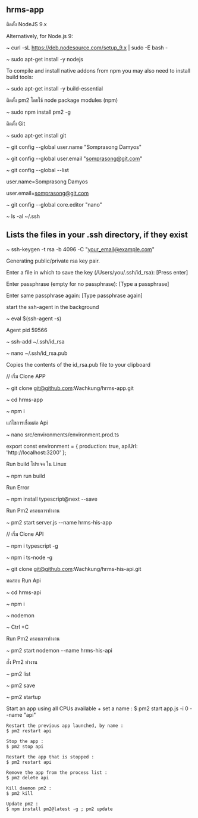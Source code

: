 ## hrms-app

ติดตั้ง NodeJS 9.x

Alternatively, for Node.js 9:

~ curl -sL https://deb.nodesource.com/setup_9.x | sudo -E bash -

~ sudo apt-get install -y nodejs

To compile and install native addons from npm you may also need to install build tools:

~ sudo apt-get install -y build-essential

ติดตั้ง pm2 โดยใช้ node package modules (npm)

~ sudo npm install pm2 -g

ติดตั้ง Git

~ sudo apt-get install git

~ git config --global user.name "Somprasong Damyos"

~ git config --global user.email "somprasong@git.com"

~ git config --global --list

user.name=Somprasong Damyos

user.email=somprasong@git.com

~ git config --global core.editor "nano"

~ ls -al ~/.ssh

## Lists the files in your .ssh directory, if they exist

~ ssh-keygen -t rsa -b 4096 -C "your_email@example.com"

Generating public/private rsa key pair.

Enter a file in which to save the key (/Users/you/.ssh/id_rsa): [Press enter]

Enter passphrase (empty for no passphrase): [Type a passphrase]

Enter same passphrase again: [Type passphrase again]

start the ssh-agent in the background

~ eval $(ssh-agent -s)

Agent pid 59566

~ ssh-add ~/.ssh/id_rsa

~ nano ~/.ssh/id_rsa.pub

Copies the contents of the id_rsa.pub file to your clipboard

// เริ่ม Clone APP

~ git clone git@github.com:Wachkung/hrms-app.git

~ cd hrms-app

~ npm i

แก้ไขการเชื่อมต่อ Api

~ nano src/environments/environment.prod.ts

export const environment = {
    production: true,
    apiUrl: 'http://localhost:3200'
};

Run build โปรเจค ใน Linux

~ npm run build

Run Error

~ npm install typescript@next --save

Run Pm2 ครอบการทำงาน

~ pm2 start server.js --name hrms-his-app

// เริ่ม Clone API

~ npm i typescript -g

~ npm i ts-node -g

~ git clone git@github.com:Wachkung/hrms-his-api.git

ทดสอบ Run Api

~ cd hrms-api

~ npm i

~ nodemon

~ Ctrl +C

Run Pm2 ครอบการทำงาน

~ pm2 start nodemon --name hrms-his-api

สั่ง Pm2 ทำงาน

~ pm2 list

~ pm2 save

~ pm2 startup

Start an app using all CPUs available + set a name :
    $ pm2 start app.js -i 0 --name "api"

    Restart the previous app launched, by name :
    $ pm2 restart api

    Stop the app :
    $ pm2 stop api

    Restart the app that is stopped :
    $ pm2 restart api

    Remove the app from the process list :
    $ pm2 delete api

    Kill daemon pm2 :
    $ pm2 kill

    Update pm2 :
    $ npm install pm2@latest -g ; pm2 update
